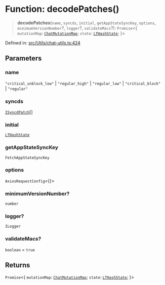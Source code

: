 # Function: decodePatches()

> **decodePatches**(`name`, `syncds`, `initial`, `getAppStateSyncKey`, `options`, `minimumVersionNumber`?, `logger`?, `validateMacs`?): `Promise`\<\{ `mutationMap`: [`ChatMutationMap`](../type-aliases/ChatMutationMap.md); `state`: [`LTHashState`](../type-aliases/LTHashState.md); \}\>

Defined in: [src/Utils/chat-utils.ts:424](https://github.com/Fokusdotid/bail/blob/cf6cc85134e12081bc635cea02cc0eee74033a81/src/Utils/chat-utils.ts#L424)

## Parameters

### name

`"critical_unblock_low"` | `"regular_high"` | `"regular_low"` | `"critical_block"` | `"regular"`

### syncds

[`ISyncdPatch`](../namespaces/proto/interfaces/ISyncdPatch.md)[]

### initial

[`LTHashState`](../type-aliases/LTHashState.md)

### getAppStateSyncKey

`FetchAppStateSyncKey`

### options

`AxiosRequestConfig`\<\{\}\>

### minimumVersionNumber?

`number`

### logger?

`ILogger`

### validateMacs?

`boolean` = `true`

## Returns

`Promise`\<\{ `mutationMap`: [`ChatMutationMap`](../type-aliases/ChatMutationMap.md); `state`: [`LTHashState`](../type-aliases/LTHashState.md); \}\>
